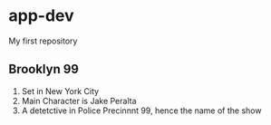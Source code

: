# app-dev
My first repository
## **Brooklyn 99**
1. Set in New York City
2. Main Character is Jake Peralta
3. A detetctive in Police Precinnnt 99, hence the name of the show
